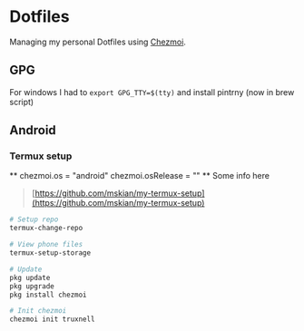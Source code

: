 # Dotfiles

Managing my personal Dotfiles using [Chezmoi](https://www.chezmoi.io/).

## GPG

For windows I had to `export GPG_TTY=$(tty)` and install pintrny (now in brew script)

## Android

### Termux setup

**
chezmoi.os = "android"
chezmoi.osRelease = ""
**
Some info here

> [https://github.com/mskian/my-termux-setup](https://github.com/mskian/my-termux-setup)

```bash
# Setup repo
termux-change-repo

# View phone files
termux-setup-storage

# Update
pkg update
pkg upgrade
pkg install chezmoi

# Init chezmoi
chezmoi init truxnell
```
